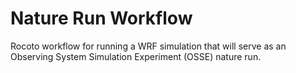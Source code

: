 # Nature Run Workflow

Rocoto workflow for running a WRF simulation that will serve as an Observing System Simulation Experiment (OSSE) nature run.
